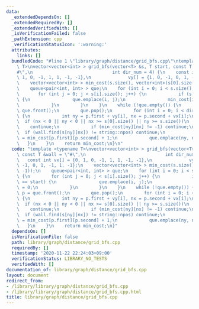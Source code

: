 ```yaml
---
data:
  _extendedDependsOn: []
  _extendedRequiredBy: []
  _extendedVerifiedWith: []
  _isVerificationFailed: false
  _pathExtension: cpp
  _verificationStatusIcon: ':warning:'
  attributes:
    links: []
  bundledCode: "#line 1 \"library/graph/distance/grid_bfs.cpp\"\ntemplate <typename\
    \ T>\nvector<vector<int> > grid_bfs(vector<T> &s, T start, const T &wall = \"\
    #\",\n                              int dir_num = 4) {\n    const int vx[] = {0,\
    \ 1, 0, -1, 1, 1, -1, -1},\n              vy[] = {1, 0, -1, 0, 1, -1, 1, -1};\n\
    \    vector<vector<int> > min_cost(s.size(), vector<int>(s[0].size(), -1));\n\
    \    queue<pair<int, int> > que;\n    for (int i = 0; i < s.size(); i++) {\n \
    \       for (int j = 0; j < s[i].size(); j++) {\n            if (s[i][j] == start)\
    \ {\n                que.emplace(i, j);\n                min_cost[i][j] = 0;\n\
    \            }\n        }\n    }\n    while (!que.empty()) {\n        auto p =\
    \ que.front();\n        que.pop();\n        for (int i = 0; i < dir_num; i++)\
    \ {\n            int ny = p.first + vy[i], nx = p.second + vx[i];\n          \
    \  if (nx < 0 || ny < 0 || nx >= s[0].size() || ny >= s.size())\n            \
    \    continue;\n            if (min_cost[ny][nx] != -1) continue;\n          \
    \  if (wall.find(s[ny][nx]) != string::npos) continue;\n            min_cost[ny][nx]\
    \ = min_cost[p.first][p.second] + 1;\n            que.emplace(ny, nx);\n     \
    \   }\n    }\n    return min_cost;\n}\n"
  code: "template <typename T>\nvector<vector<int> > grid_bfs(vector<T> &s, T start,\
    \ const T &wall = \"#\",\n                              int dir_num = 4) {\n \
    \   const int vx[] = {0, 1, 0, -1, 1, 1, -1, -1},\n              vy[] = {1, 0,\
    \ -1, 0, 1, -1, 1, -1};\n    vector<vector<int> > min_cost(s.size(), vector<int>(s[0].size(),\
    \ -1));\n    queue<pair<int, int> > que;\n    for (int i = 0; i < s.size(); i++)\
    \ {\n        for (int j = 0; j < s[i].size(); j++) {\n            if (s[i][j]\
    \ == start) {\n                que.emplace(i, j);\n                min_cost[i][j]\
    \ = 0;\n            }\n        }\n    }\n    while (!que.empty()) {\n        auto\
    \ p = que.front();\n        que.pop();\n        for (int i = 0; i < dir_num; i++)\
    \ {\n            int ny = p.first + vy[i], nx = p.second + vx[i];\n          \
    \  if (nx < 0 || ny < 0 || nx >= s[0].size() || ny >= s.size())\n            \
    \    continue;\n            if (min_cost[ny][nx] != -1) continue;\n          \
    \  if (wall.find(s[ny][nx]) != string::npos) continue;\n            min_cost[ny][nx]\
    \ = min_cost[p.first][p.second] + 1;\n            que.emplace(ny, nx);\n     \
    \   }\n    }\n    return min_cost;\n}"
  dependsOn: []
  isVerificationFile: false
  path: library/graph/distance/grid_bfs.cpp
  requiredBy: []
  timestamp: '2020-11-22 22:24:03+09:00'
  verificationStatus: LIBRARY_NO_TESTS
  verifiedWith: []
documentation_of: library/graph/distance/grid_bfs.cpp
layout: document
redirect_from:
- /library/library/graph/distance/grid_bfs.cpp
- /library/library/graph/distance/grid_bfs.cpp.html
title: library/graph/distance/grid_bfs.cpp
---
```

